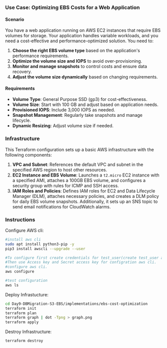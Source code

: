 

### Use Case: Optimizing EBS Costs for a Web Application

#### Scenario
You have a web application running on AWS EC2 instances that require EBS volumes for storage. Your application handles variable workloads, and you need a cost-effective and performance-optimized solution. You need to:
1. **Choose the right EBS volume type** based on the application's performance requirements.
2. **Optimize the volume size and IOPS** to avoid over-provisioning.
3. **Monitor and manage snapshots** to control costs and ensure data recovery.
4. **Adjust the volume size dynamically** based on changing requirements.

#### Requirements
- **Volume Type**: General Purpose SSD (gp3) for cost-effectiveness.
- **Volume Size**: Start with 100 GB and adjust based on application needs.
- **Provisioned IOPS**: Include 3,000 IOPS as needed.
- **Snapshot Management**: Regularly take snapshots and manage lifecycle.
- **Dynamic Resizing**: Adjust volume size if needed.

### Infrastructure

This Terraform configuration sets up a basic AWS infrastructure with the following components:

1. **VPC and Subnet**: References the default VPC and subnet in the specified AWS region to host other resources.
2. **EC2 Instance and EBS Volume**: Launches a `t2.micro` EC2 instance with a specified AMI, attaches a 100GB EBS volume, and configures a security group with rules for ICMP and SSH access.
3. **IAM Roles and Policies**: Defines IAM roles for EC2 and Data Lifecycle Manager (DLM), attaches necessary policies, and creates a DLM policy for daily EBS volume snapshots. Additionally, it sets up an SNS topic to send email notifications for CloudWatch alarms.

### Instructions

Configure AWS cli:
```bash
#install aws cli 
sudo apt install python3-pip -y
pip3 install awscli --upgrade --user

#To configure first create credentials for test_user(create test_user also) from IAM.
#Then use Access key and Secret access key for configration aws cli.
#configure aws cli.
aws configure

#test configuration
aws ls 
```
Deploy Infrastucture:
```bash
cd Day9-DBMigration-S3-EBS/implementations/ebs-cost-optimization
terraform init
terraform plan
terraform graph | dot -Tpng > graph.png
terraform apply
```

Destroy Infrastructure:
```bash
terraform destroy
```